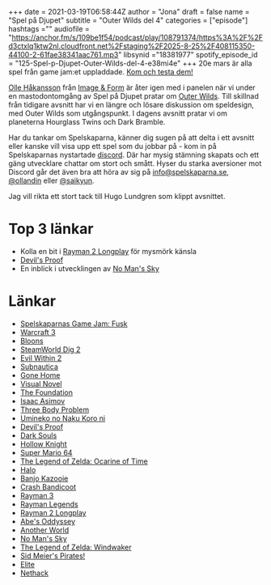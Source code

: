 +++ 
date = 2021-03-19T06:58:44Z
author = "Jona"
draft = false
name = "Spel på Djupet"
subtitle = "Outer Wilds del 4"
categories = ["episode"]
hashtags =""
audiofile = "https://anchor.fm/s/109be1f54/podcast/play/108791374/https%3A%2F%2Fd3ctxlq1ktw2nl.cloudfront.net%2Fstaging%2F2025-8-25%2F408115350-44100-2-61fae38341aac761.mp3"
libsynid ="18381977"
spotify_episode_id = "125-Spel-p-Djupet-Outer-Wilds-del-4-e38mi4e"
+++
20e mars är alla spel från game jam:et uppladdade. [Kom och testa dem!](https://itch.io/jam/fusk)

[Olle Håkansson](https://twitter.com/ollhax) från [Image & Form](https://imageform.se/) är åter igen med i panelen när vi under en mastodontomgång av Spel på Djupet pratar om [Outer Wilds](https://store.steampowered.com/app/753640/Outer_Wilds/). Till skillnad från tidigare avsnitt har vi en längre och lösare diskussion om speldesign, med Outer Wilds som utgångspunkt. I dagens avsnitt pratar vi om planeterna Hourglass Twins och Dark Bramble.

Har du tankar om Spelskaparna, känner dig sugen på att delta i ett avsnitt eller kanske vill visa upp ett spel som du jobbar på - kom in på Spelskaparnas nystartade [discord](https://discord.gg/hBHEXss). Där har mysig stämning skapats och ett gäng utvecklare chattar om stort och smått. Hyser du starka aversioner mot Discord går det även bra att höra av sig på info@spelskaparna.se, [@ollandin](https://twitter.com/ollelandin) eller [@saikyun](https://twitter.com/Saikyun).

Jag vill rikta ett stort tack till Hugo Lundgren som klippt avsnittet.

# Top 3 länkar
* Kolla en bit i [Rayman 2 Longplay](https://www.youtube.com/watch?v=QJZIPZ5WFoo) för mysmörk känsla
* [Devil's Proof](https://en.wikipedia.org/wiki/Probatio_diabolica)
* En inblick i utvecklingen av [No Man's Sky](https://www.youtube.com/watch?v=O5BJVO3PDeQ)

# Länkar
* [Spelskaparnas Game Jam: Fusk](https://itch.io/jam/fusk)
* [Warcraft 3](https://en.wikipedia.org/wiki/Warcraft_III:_Reign_of_Chaos)
* [Bloons](https://ninjakiwi.com/Games/Bloons)
* [SteamWorld Dig 2](http://imageform.se/game/steamworld-dig-2/)
* [Evil Within 2](https://store.steampowered.com/agecheck/app/601430/)
* [Subnautica](https://unknownworlds.com/subnautica/)
* [Gone Home](https://store.steampowered.com/app/232430/Gone_Home/)
* [Visual Novel](https://en.wikipedia.org/wiki/Visual_novel)
* [The Foundation](https://en.wikipedia.org/wiki/Foundation_series)
* [Isaac Asimov](https://en.wikipedia.org/wiki/Isaac_Asimov)
* [Three Body Problem](https://en.wikipedia.org/wiki/The_Three-Body_Problem_(novel))
* [Umineko no Naku Koro ni](https://en.wikipedia.org/wiki/Umineko_When_They_Cry)
* [Devil's Proof](https://en.wikipedia.org/wiki/Probatio_diabolica#:~:text=The%20Devil's%20Proof%20is%20the,statement%20true%20in%20some%20sense.)
* [Dark Souls](https://en.wikipedia.org/wiki/Dark_Souls)
* [Hollow Knight](https://hollowknight.com/)
* [Super Mario 64](https://en.wikipedia.org/wiki/Super_Mario_64)
* [The Legend of Zelda: Ocarine of Time](https://en.wikipedia.org/wiki/The_Legend_of_Zelda:_Ocarina_of_Time)
* [Halo](https://en.wikipedia.org/wiki/Halo_(franchise))
* [Banjo Kazooie](https://en.wikipedia.org/wiki/Banjo-Kazooie)
* [Crash Bandicoot](https://en.wikipedia.org/wiki/Crash_Bandicoot)
* [Rayman 3](https://en.wikipedia.org/wiki/Rayman_3:_Hoodlum_Havoc)
* [Rayman Legends](https://www.ubisoft.com/en-gb/game/rayman/legends)
* [Rayman 2 Longplay](https://www.youtube.com/watch?v=QJZIPZ5WFoo)
* [Abe's Oddyssey](https://en.wikipedia.org/wiki/Oddworld:_Abe%27s_Oddysee)
* [Another World](https://en.wikipedia.org/wiki/Another_World_(video_game))
* [No Man's Sky](https://www.nomanssky.com/)
* [The Legend of Zelda: Windwaker](https://en.wikipedia.org/wiki/The_Legend_of_Zelda:_The_Wind_Waker)
* [Sid Meier's Pirates!](https://store.steampowered.com/app/3920/Sid_Meiers_Pirates/)
* [Elite](https://en.wikipedia.org/wiki/Elite_(video_game))
* [Nethack](https://www.nethack.org/)
